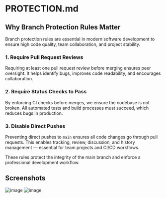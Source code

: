 # PROTECTION.md

## Why Branch Protection Rules Matter

Branch protection rules are essential in modern software development to ensure high code quality, team collaboration, and project stability.

### 1. Require Pull Request Reviews
Requiring at least one pull request review before merging ensures peer oversight. It helps identify bugs, improves code readability, and encourages collaboration.

### 2. Require Status Checks to Pass
By enforcing CI checks before merges, we ensure the codebase is not broken. All automated tests and build processes must succeed, which reduces bugs in production.

### 3. Disable Direct Pushes
Preventing direct pushes to `main` ensures all code changes go through pull requests. This enables tracking, review, discussion, and history management — essential for team projects and CI/CD workflows.

These rules protect the integrity of the main branch and enforce a professional development workflow.

## Screenshots
![image](https://github.com/user-attachments/assets/6e2c2a76-b94c-46c6-bcb5-51e99e058d51)
![image](https://github.com/user-attachments/assets/a840d90d-6e30-4de5-af8a-047fa50ba023)


